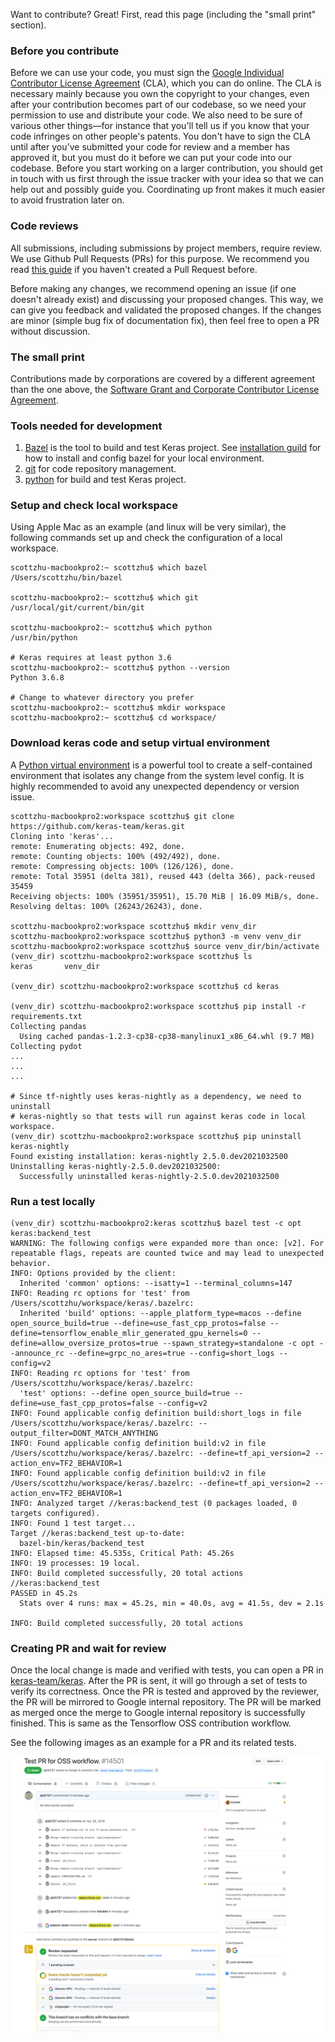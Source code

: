 Want to contribute? Great! First, read this page
(including the "small print" section).

### Before you contribute

Before we can use your code, you must sign the
[Google Individual Contributor License Agreement](
https://cla.developers.google.com/about/google-individual)
(CLA), which you can do online. The CLA is necessary mainly because you own the
copyright to your changes, even after your contribution becomes part of our
codebase, so we need your permission to use and distribute your code. We also
need to be sure of various other things—for instance that you'll tell us if you
know that your code infringes on other people's patents. You don't have to sign
the CLA until after you've submitted your code for review and a member has
approved it, but you must do it before we can put your code into our codebase.
Before you start working on a larger contribution, you should get in touch with
us first through the issue tracker with your idea so that we can help out and
possibly guide you. Coordinating up front makes it much easier to avoid
frustration later on.

### Code reviews

All submissions, including submissions by project members, require review. We
use Github Pull Requests (PRs) for this purpose. We recommend you read [this guide](
https://docs.github.com/en/github/collaborating-with-issues-and-pull-requests/about-pull-requests)
if you haven't created a Pull Request before.

Before making any changes, we recommend opening an issue (if one doesn't already
exist) and discussing your proposed changes. This way, we can give you feedback
and validated the proposed changes. If the changes are minor (simple bug fix
of documentation fix), then feel free to open a PR without discussion.

### The small print

Contributions made by corporations are covered by a different agreement than
the one above, the
[Software Grant and Corporate Contributor License Agreement](
https://cla.developers.google.com/about/google-corporate).

### Tools needed for development

1. [Bazel](https://bazel.build/) is the tool to build and test Keras project.
   See [installation guild](https://docs.bazel.build/versions/4.0.0/install.html)
   for how to install and config bazel for your local environment.
2. [git](https://github.com/) for code repository management.
3. [python](https://www.python.org/) for build and test Keras project.

### Setup and check local workspace

Using Apple Mac as an example (and linux will be very similar), the following
commands set up and check the configuration of a local workspace.

```shell
scottzhu-macbookpro2:~ scottzhu$ which bazel
/Users/scottzhu/bin/bazel

scottzhu-macbookpro2:~ scottzhu$ which git
/usr/local/git/current/bin/git

scottzhu-macbookpro2:~ scottzhu$ which python
/usr/bin/python

# Keras requires at least python 3.6
scottzhu-macbookpro2:~ scottzhu$ python --version
Python 3.6.8

# Change to whatever directory you prefer
scottzhu-macbookpro2:~ scottzhu$ mkdir workspace
scottzhu-macbookpro2:~ scottzhu$ cd workspace/
```

### Download keras code and setup virtual environment

A [Python virtual environment](https://docs.python.org/3/tutorial/venv.html) is a
powerful tool to create a self-contained environment that isolates any change
from the system level config. It is highly recommended to avoid any unexpected
dependency or version issue.

```shell
scottzhu-macbookpro2:workspace scottzhu$ git clone https://github.com/keras-team/keras.git
Cloning into 'keras'...
remote: Enumerating objects: 492, done.
remote: Counting objects: 100% (492/492), done.
remote: Compressing objects: 100% (126/126), done.
remote: Total 35951 (delta 381), reused 443 (delta 366), pack-reused 35459
Receiving objects: 100% (35951/35951), 15.70 MiB | 16.09 MiB/s, done.
Resolving deltas: 100% (26243/26243), done.

scottzhu-macbookpro2:workspace scottzhu$ mkdir venv_dir
scottzhu-macbookpro2:workspace scottzhu$ python3 -m venv venv_dir
scottzhu-macbookpro2:workspace scottzhu$ source venv_dir/bin/activate
(venv_dir) scottzhu-macbookpro2:workspace scottzhu$ ls
keras       venv_dir

(venv_dir) scottzhu-macbookpro2:workspace scottzhu$ cd keras

(venv_dir) scottzhu-macbookpro2:workspace scottzhu$ pip install -r requirements.txt
Collecting pandas
  Using cached pandas-1.2.3-cp38-cp38-manylinux1_x86_64.whl (9.7 MB)
Collecting pydot
...
...
...

# Since tf-nightly uses keras-nightly as a dependency, we need to uninstall
# keras-nightly so that tests will run against keras code in local workspace.
(venv_dir) scottzhu-macbookpro2:workspace scottzhu$ pip uninstall keras-nightly
Found existing installation: keras-nightly 2.5.0.dev2021032500
Uninstalling keras-nightly-2.5.0.dev2021032500:
  Successfully uninstalled keras-nightly-2.5.0.dev2021032500
```

### Run a test locally

```shell
(venv_dir) scottzhu-macbookpro2:keras scottzhu$ bazel test -c opt keras:backend_test
WARNING: The following configs were expanded more than once: [v2]. For repeatable flags, repeats are counted twice and may lead to unexpected behavior.
INFO: Options provided by the client:
  Inherited 'common' options: --isatty=1 --terminal_columns=147
INFO: Reading rc options for 'test' from /Users/scottzhu/workspace/keras/.bazelrc:
  Inherited 'build' options: --apple_platform_type=macos --define open_source_build=true --define=use_fast_cpp_protos=false --define=tensorflow_enable_mlir_generated_gpu_kernels=0 --define=allow_oversize_protos=true --spawn_strategy=standalone -c opt --announce_rc --define=grpc_no_ares=true --config=short_logs --config=v2
INFO: Reading rc options for 'test' from /Users/scottzhu/workspace/keras/.bazelrc:
  'test' options: --define open_source_build=true --define=use_fast_cpp_protos=false --config=v2
INFO: Found applicable config definition build:short_logs in file /Users/scottzhu/workspace/keras/.bazelrc: --output_filter=DONT_MATCH_ANYTHING
INFO: Found applicable config definition build:v2 in file /Users/scottzhu/workspace/keras/.bazelrc: --define=tf_api_version=2 --action_env=TF2_BEHAVIOR=1
INFO: Found applicable config definition build:v2 in file /Users/scottzhu/workspace/keras/.bazelrc: --define=tf_api_version=2 --action_env=TF2_BEHAVIOR=1
INFO: Analyzed target //keras:backend_test (0 packages loaded, 0 targets configured).
INFO: Found 1 test target...
Target //keras:backend_test up-to-date:
  bazel-bin/keras/backend_test
INFO: Elapsed time: 45.535s, Critical Path: 45.26s
INFO: 19 processes: 19 local.
INFO: Build completed successfully, 20 total actions
//keras:backend_test                                                     PASSED in 45.2s
  Stats over 4 runs: max = 45.2s, min = 40.0s, avg = 41.5s, dev = 2.1s

INFO: Build completed successfully, 20 total actions
```

### Creating PR and wait for review

Once the local change is made and verified with tests, you can open a PR in
[keras-team/keras](https://github.com/keras-team/keras). After the PR is sent,
it will go through a set of tests to verify its correctness. Once
the PR is tested and approved by the reviewer, the PR will be mirrored to
Google internal repository. The PR will be marked as merged once the merge to
Google internal repository is successfully finished. This is same as the
Tensorflow OSS contribution workflow.

See the following images as an example for a PR and its related tests.

![PR and tests](pr_test.png)
